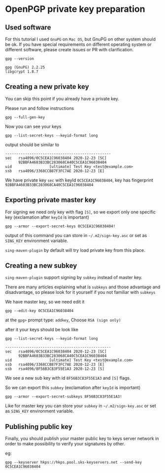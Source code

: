 # OpenPGP private key preparation

## Used software

For this tutorial I used `GnuPG` on `Mac OS`, but GnuPG on other system should be ok.
If you have special requirements on different operating system or different software,
please create issues or PR with clarification. 

```shell
gpg --version

gpg (GnuPG) 2.2.25
libgcrypt 1.8.7
```
## Creating a new private key

You can skip this point if you already have a private key.

Please run and follow instructions
```shell
gpg --full-gen-key
```

Now you can see your keys
```shell
gpg --list-secret-keys --keyid-format long
```
output should be similar to
```shell
------------------------------------------------
sec   rsa4096/0C5CEA1C96038404 2020-12-23 [SC]
      92BBFA4603B33BC283068CA40C5CEA1C96038404
uid                 [ultimate] Test Key <test@example.com>
ssb   rsa4096/3368CCB87F3FC7AE 2020-12-23 [E]

```
We have private key `sec` with keyId `0C5CEA1C96038404`, key has fingerprint `92BBFA4603B33BC283068CA40C5CEA1C96038404`

## Exporting private master key

For signing we need only key with flag `[S]`, so we export only one specific key 
(exclamation after `keyId` is important)

```shell
gpg --armor --export-secret-keys 0C5CEA1C96038404!
```

output of this command you can store in `~/.m2/sign-key.asc` or set as `SING_KEY` environment variable.

`sing-maven-plugin` by default will try load private key from this place.

## Creating a new subkey

`sing-maven-plugin` support signing by `subkey` instead of master key.

There are many articles explaining what is `subkeys` and those advantage and disadvantage, 
so please look for it yourself if you not familiar with `subkeys`

We have master key, so we need edit it

```shell
gpg --edit-key 0C5CEA1C96038404
```
at the `gpg>` prompt type: `addkey`, Choose `RSA (sign only)`

after it your keys should be look like

```shell
gpg --list-secret-keys --keyid-format long

------------------------------------------------
sec   rsa4096/0C5CEA1C96038404 2020-12-23 [SC]
      92BBFA4603B33BC283068CA40C5CEA1C96038404
uid                 [ultimate] Test Key <test@example.com>
ssb   rsa4096/3368CCB87F3FC7AE 2020-12-23 [E]
ssb   rsa4096/8F56B3C83F55E1A3 2020-12-23 [S]
```

We see a new sub key with id `8F56B3C83F55E1A3` and `[S]` flags.

So we can export this `subkey`  (exclamation after `keyId` is important)

```shell
gpg --armor --export-secret-subkeys 8F56B3C83F55E1A3!
```

Like for master key you can store your `subkey` in `~/.m2/sign-key.asc` or set as `SING_KEY` environment variable.


## Publishing public key 

Finally, you should publish your master public key to keys server network 
in order to make possibility to verify your signatures by other.

eg:
```shell
gpg --keyserver hkps://hkps.pool.sks-keyservers.net --send-key 0C5CEA1C96038404
```

